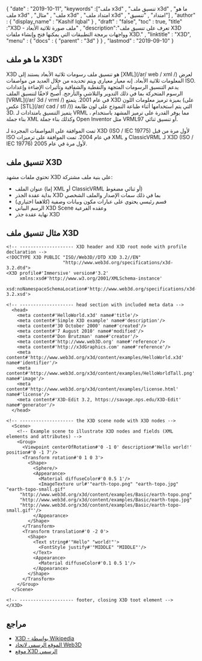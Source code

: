 {
  "date" : "2019-10-11",
  "keywords" :["ملف x3d" , "تنسيق ملف x3d" , "ما هو ملف x3d" , "ملف" , "مثال x3d" , "امتداد ملف x3d" , "امتداد" , "تنسيق"] ,
  "author" : {
    "display_name" : "Kashif Iqbal"
} ,
  "draft" : "false",
  "toc" : true,
  "title" :"X3D - ملف صورة ثلاثية الأبعاد" ,
  "description":"تعرف على تنسيق ملف X3D وواجهات برمجة التطبيقات التي يمكنها فتح وإنشاء ملفات X3D." ,
  "linktitle" : "X3D",
  "menu" : {
    "docs" : {
      "parent" : "3d"
}
} ,
  "lastmod" : "2019-09-10"
}

## ما هو ملف X3D؟
X3D هو تنسيق ملف رسومات ثلاثية الأبعاد يستند إلى [XML](/ar/ web / xml /) لعرض المعلومات ثلاثية الأبعاد. إنه معيار معياري ويتم تحديده من خلال العديد من مواصفات ISO. يدعم التنسيق الرسومات المتجهة والنقطية والشفافية وتأثيرات الإضاءة وإعدادات الرسوم المتحركة بما في ذلك التدوير والتلاشي والتأرجح. أصبح لاحقًا لتنسيق الملف [VRML](/ar/ 3d / vrml /) في عام 2001. يتمتع X3D بميزة ترميز معلومات اللون (على عكس [STL](/ar/ cad / stl /)) التي يتم استخدامها أثناء طباعة النموذج على لون طابعة 3D. يتميز التنسيق بامتدادات لـ VRML ، مما يوفر القدرة على ترميز المشهد باستخدام بناء جملة XML وكذلك بناء جملة Open Inventor مثل VRML97 أو تنسيق ثنائي.

تمت الموافقة على المواصفات المجردة لـ X3D (ISO / IEC 19775) لأول مرة من قبل ISO في عام 2004. تمت الموافقة على ترميزات XML و ClassicVRML لـ X3D (ISO / IEC 19776) لأول مرة في عام 2005.

## تنسيق ملف X3D

تحتوي ملفات مشهد X3D على بنية ملف مشتركة:

* عنوان الملف (إما XML أو ClassicVRML أو ثنائي مضغوط)
* بداية عقدة الجذر X3D بما في ذلك سمات الإصدار والملف الشخصي
* قسم رئيسي يحتوي على عبارات مكون وبيانات وصفية (كلاهما اختياري)
* الرسم البياني X3D Scene وعقده الفرعية
* نهاية عقدة جذر X3D

## مثال تنسيق ملف X3D

```
<!-- -------------------- X3D header and X3D root node with profile declaration -->
<!DOCTYPE X3D PUBLIC "ISO//Web3D//DTD X3D 3.2//EN"
                     "http://www.web3d.org/specifications/x3d-3.2.dtd">
<X3D profile#'Immersive' version#'3.2'
     xmlns:xsd#'http://www.w3.org/2001/XMLSchema-instance'
     xsd:noNamespaceSchemaLocation#'http://www.web3d.org/specifications/x3d-3.2.xsd'>

<!-- -------------------- head section with included meta data -->
  <head>
    <meta content#'HelloWorld.x3d' name#'title'/>
    <meta content#'Simple X3D example' name#'description'/>
    <meta content#'30 October 2000' name#'created'/>
    <meta content#'7 August 2010' name#'modified'/>
    <meta content#'Don Brutzman' name#'creator'/>
    <meta content#'http://www.web3D.org' name#'reference'/>
    <meta content#'http://x3dGraphics.com' name#'reference'/>
    <meta content#'http://www.web3d.org/x3d/content/examples/HelloWorld.x3d' name#'identifier'/>
    <meta content#'http://www.web3d.org/x3d/content/examples/HelloWorldTall.png' name#'image'/>
    <meta content#'http://www.web3d.org/x3d/content/examples/license.html' name#'license'/>
    <meta content#'X3D-Edit 3.2, https://savage.nps.edu/X3D-Edit' name#'generator'/>
  </head>

<!-- -------------------- the X3D scene node with X3D nodes -->
  <Scene>
    <!-- Example scene to illustrate X3D nodes and fields (XML elements and attributes) -->
    <Group>
      <Viewpoint centerOfRotation#'0 -1 0' description#'Hello world!' position#'0 -1 7'/>
      <Transform rotation#'0 1 0 3'>
        <Shape>
          <Sphere/>
          <Appearance>
            <Material diffuseColor#'0 0.5 1'/>
            <ImageTexture url#'"earth-topo.png" "earth-topo.jpg" "earth-topo-small.gif"
     "http://www.web3d.org/x3d/content/examples/Basic/earth-topo.png"
     "http://www.web3d.org/x3d/content/examples/Basic/earth-topo.jpg"
     "http://www.web3d.org/x3d/content/examples/Basic/earth-topo-small.gif"'/>
          </Appearance>
        </Shape>
      </Transform>
      <Transform translation#'0 -2 0'>
        <Shape>
          <Text string#'"Hello" "world!"'>
            <FontStyle justify#'"MIDDLE" "MIDDLE"'/>
          </Text>
          <Appearance>
            <Material diffuseColor#'0.1 0.5 1'/>
          </Appearance>
        </Shape>
      </Transform>
    </Group>
  </Scene>

<!-- -------------------- footer, closing X3D toot element -->
</X3D>
```

## مراجع ##

* [X3D - بواسطة Wikipedia](https://en.wikipedia.org/wiki/X3D)
* [الموقع الرسمي لاتحاد Web3D](http://www.web3d.org/)
* [موقع X3D الرسمي](http://www.web3d.org/x3d/what-x3d)

